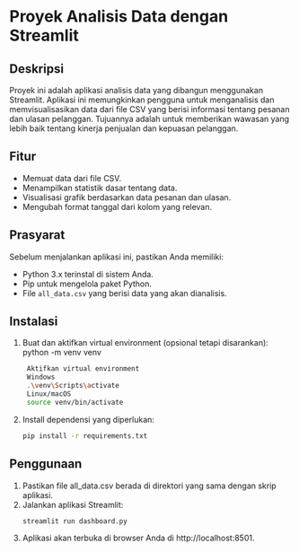 # Proyek Analisis Data dengan Streamlit

## Deskripsi
Proyek ini adalah aplikasi analisis data yang dibangun menggunakan Streamlit. Aplikasi ini memungkinkan pengguna untuk menganalisis dan memvisualisasikan data dari file CSV yang berisi informasi tentang pesanan dan ulasan pelanggan. Tujuannya adalah untuk memberikan wawasan yang lebih baik tentang kinerja penjualan dan kepuasan pelanggan.

## Fitur
- Memuat data dari file CSV.
- Menampilkan statistik dasar tentang data.
- Visualisasi grafik berdasarkan data pesanan dan ulasan.
- Mengubah format tanggal dari kolom yang relevan.

## Prasyarat
Sebelum menjalankan aplikasi ini, pastikan Anda memiliki:
- Python 3.x terinstal di sistem Anda.
- Pip untuk mengelola paket Python.
- File `all_data.csv` yang berisi data yang akan dianalisis.

## Instalasi
1. Buat dan aktifkan virtual environment (opsional tetapi disarankan):
   python -m venv venv
   ```bash
    Aktifkan virtual environment
    Windows
    .\venv\Scripts\activate
    Linux/macOS
    source venv/bin/activate
2. Install dependensi yang diperlukan:
   ```bash
   pip install -r requirements.txt
## Penggunaan
1. Pastikan file all_data.csv berada di direktori yang sama dengan skrip aplikasi.
2. Jalankan aplikasi Streamlit:
   ```bash
   streamlit run dashboard.py
3. Aplikasi akan terbuka di browser Anda di http://localhost:8501.
